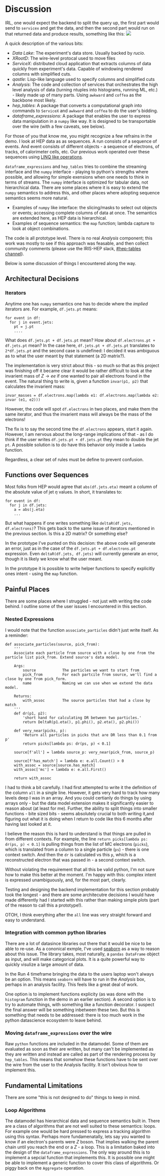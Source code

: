 # Discussion

IRL, one would expect the backend to split the query up, the first part would send to `servicex` and get the data, and then the second part would run on that returned data and produce results, something like this: ![](workflow.png)

A quick description of the various bits:

- _Data Lake_: The experiment's data store. Usually backed by _rucio_.
- _XRootD_: The wire-level protocal used to move files
- _ServiceX_: distributed cloud application that extracts columns of data quickly from experiment's data. Capable of windowing rendered columns with simplified cuts.
- _qastle_: Lisp-like language used to specify columns and simplified cuts
- _Analysis_: The code and collection of services that orchestrates the high level analysis of data (turning ntuples into histograms, running ML, etc.) - likely made up of many parts. Using `awkward` and `coffea` as the backbone most likely.
- _hep_tables_: A package that converts a computational graph into commands to `ServiceX` and `awkward` and `coffea` to do the user's bidding.
- _dataframe_expressions_: A package that enables the user to express data manipulation in a `numpy` like way. It is designed to be transportable over the wire (with a few caveats, see below).

For those of you that know me, you might recognize a few refrains in the demo. I look at HEP data as as sequences. A run consists of a sequence of events. And event consists of different objects - a sequence of electrons, of tracks, of calorimeter cells, etc. Our previous work operated over these sequences using [LINQ like operations](https://docs.microsoft.com/en-us/dotnet/standard/using-linq).

`dataframe_expressions` and `hep_tables` tries to combine the streaming interface and the `numpy` interface - playing to python's strengths where possible, and allowing for simple exensions when one needs to think in terms of streams. The `numpy` interface is optimized for tabular data, not hierarchical data. There are some places where it is easy to extend the `numpy` semantics to address this, and other places where adopting sequence semantics seems more natural.

- Examples of `numpy` like interface: the slicing/masks to select out objects or events; accessing complete columns of data at once. The semantics are extended here, as HEP data is hierarchical.
- Examples of sequence semantics: the `map` function; lambda capture to look at object combinations.

The code is all prototype level. There is no real _Analysis_ component; this work was mostly to see if this approach was feasable, and then collect community comments (please use the IRIS-HEP slack, [#hep-tables channel](https://iris-hep.slack.com/archives/C0109KHNLLT)).

Below is some discussion of things I encountered along the way.

## Architectural Decisions

### Iterators

Anytime one has `numpy` semantics one has to decide where the _implied_ iterators are. For example, `df.jets.pt` means:

```
for event in df:
  for j in event.jets:
    pt = j.pt
    ....
```

What does `df.jets.pt + df.jets.pt` mean? How about `df.electrons.pt + df.jets.pt` mean? In the case here, `df.jets.pt + df.jets.pt` translates to `2*df.jets.pt` and the second case is undefined: I decided it was ambiguous as to what the user meant by that statement (a 2D matrix?).

The implementation is very strict about this - so much so that as this project was finishing off it became clear it would be rather difficult to look at the invarient mass of $Z \rightarrow ee$ if one wanted to pair all electrons found in the event. The natural thing to write is, given a function `invar(p1, p2)` that calculates the invarient mass:

```
invar_masses = df.electrons.map(lambda e1: df.electrons.map(lambda e2: invar (e1, e2)))
```

However, the code will spot `df.electrons` in two places, and make them the same iterator, and thus the invarient mass will always be the mass of the electrons!

The fix is to say the second time the `df.electrons` appears, start it again. However, I am nervous about the long-range implications of that - as I do think if the user writes `df.jets.pt + df.jets.pt` they mean to double the jet `pt`. A possible solution is to do have this behavior only inside a `lambda` function.

Regardless, a clear set of rules must be define to prevent confusion.

## Functions over Sequences

Most folks from HEP would agree that `abs(df.jets.eta)` meant a column of the absolute value of jet $\eta$ values. In short, it translates to:

```
for event in df:
  for j in df.jets:
    a = abs(j.eta)
    ...
```

But what happens if one writes something like `deltaR(df.jets, df.electrons)`? This gets back to the same issue of iterators mentioned in the previous section. Is this a 2D matrix? Or something else?

In the prototype I've punted on this decision: the above code will generate an error, just as in the case of the `df.jets.pt + df.electrons.pt` expression. Even `deltaR(df.jets, df.jets)` will currently generate an error, though it is likely we know what the user meant.

In the prototype it is possible to write helper functions to specify explicitly ones intent - using the `map` function.

## Painful Places

There are some places where I struggled - not just with writing the code behind. I outline some of the user issues I encountered in this section.

### Nested Expressions

I would note that the function `associate_particles` didn't just write itself. As a reminder:

```
def associate_particles(source, pick_from):
    '''
    Associate each particle from source with a close by one from the particle list pick_from. Extend source's data model.
    
    Args:
        source            The particles we want to start from
        pick_from         For each partcile from source, we'll find a close by one from pick_form.
        name              Naming we can use when we extend the data model.
        
    Returns:
        with_assoc        The source particles that had a close by match
    '''
    def dr(p1, p2):
        'short hand for calculating DR between two particles.'
        return DeltaR(p1.eta(), p1.phi(), p2.eta(), p2.phi())

    def very_near(picks, p):
        'Return all particles in picks that are DR less than 0.1 from p'
        return picks[lambda ps: dr(ps, p) < 0.1]

    source[f'all'] = lambda source_p: very_near(pick_from, source_p)
    
    source[f'has_match'] = lambda e: e.all.Count() > 0
    with_assoc = source[source.has_match]
    with_assoc['mc'] = lambda e: e.all.First()
    
    return with_assoc
```

I had to think a bit carefully. I had first attempted to write it the definition of the column `all` in a single line. However, it gets very hard to track how many levels deep I was in an array. And you could certianly do things by using arrays only - but the data model extension makes it significantly easier to reason about (at least for me). Further, the ability to split things into smaller functions - bite sized bits - seems absolutely crucial to both writing it,and figuring out what it is doing when I return to code like this 6 months after having last looked at it.

I believe the reason this is hard to understand is that things are pulled in from different contexts. For example, the line `return picks[lambda ps: dr(ps, p) < 0.1]` is pulling things from the list of MC electrons (`picks`), which is translated from a column to a single particle (`ps`) - there is one context switch. And then the `dr` is calculated vs this `p`, which is a reconstructed electron that was passed in - a second context switch.

Without violating the requirement that all this be valid python, I'm not sure how to make this better at the moment. I'm happy with this: complex intent is expressed unambiguously, and, for the most part, clearly.

Testing and designing the backend implementation for this section probably took the longest - and there are some architecutre decisions I would have made differently had I started with this rather than making simple plots (part of the reason to call this a prototype!).

OTOH, I think everything after the `all` line was very straight forward and easy to understand.

### Integration with common python libraries

There are a lot of datasince libraries out there that it would be nice to be able to re-use. As a cononical exmple, I've used [seaborn](http://seaborn.pydata.org/) as a way to reason about this issue. The library takes, most naturally, a `pandas DataFrame` object as input, and will make categorical plots. It is a quite powerful way to quickly visulize a large amount of data.

In the Run 4 timeframe bringing the data to the users laptop won't always be an option. This means `seaborn` will have to run in the _Analysis_ box, perhaps in an analysis facility. This feels like a great deal of work.

One option is to implement functions explicity (as was done with the `histogram` function in the demo in an earlier section). A second option is to try to automate things, with something like a function decorator. I suspect the final answer will be something inbetween these two. But this is something that needs to be addressed: there is too much work in the python datascience ecosystem to leave behind.

### Moving `dataframe_expressions` over the wire

Raw `python` functions are included in the datamodel. Some of them are evaluated as soon as their are written, but many can't be implemented as they are written and instead are called as part of the rendering process by `hep_tables`. This means that somehow these functions have to be sent over the wire from the user to the Analysis facility. It isn't obvious how to implement this.

## Fundamental Limitations

There are some "this is not designed to do" things to keep in mind.

### Loop Algorithms

The datamodel has hierarchical data and sequence semantics built in. There are a class of algorithms that are not well suited to these semantics: loops. For example one would be hard pressed to express a tracking algorithm using this syntax. Perhaps more fundamenatally, lets say you wanted to know if an electron's parents were $Z$ boson. That implies walking the parent chain until you reach the end or a $Z$ - a loop. This is a limitation baked into the design of the `dataframe_expressions`. The only way around this is to implement a sepcial function that implements this. It is possible one might be able to implement a generic function to cover this class of algorithms. Or piggy back on the `Aggregate` operation.

